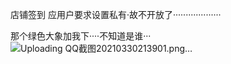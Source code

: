 店铺签到 应用户要求设置私有·故不开放了···················

那个绿色大象加我下····不知道是谁···![Uploading QQ截图20210330213901.png…]()
